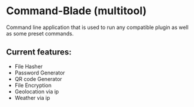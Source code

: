 # Command-Blade (multitool)
Command line application that is used to run any compatible plugin as well as some preset commands.
## Current features:
- File Hasher
- Password Generator
- QR code Generator
- File Encryption
- Geolocation via ip
- Weather via ip
